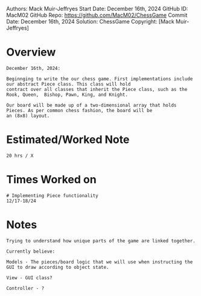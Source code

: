 Authors: Mack Muir-Jeffryes
Start Date: December 16th, 2024
GitHub ID: MacM02
GitHub Repo: https://github.com/MacM02/ChessGame
Commit Date: December 16th, 2024
Solution: ChessGame
Copyright: [Mack Muir-Jeffryes]

# Overview

	December 16th, 2024:
	
	Beginnging to write the our chess game. First implementations include our abstract Piece class. This class will hold
	contract over all classes that inherit the Piece class, such as the Rook, Queen,  Bishop, Pawn, King, and Knight.

	Our board will be made up of a two-dimensional array that holds Pieces. As per common chess fashion, the board will be
	an (8x8) layout.

# Estimated/Worked       Note

	20 hrs / X							

	
# Times Worked on
	
	# Implementing Piece functionality 
	12/17-18/24

# Notes

	Trying to understand how unique parts of the game are linked together. 

	Currently believe:

	Models - The pieces/board logic that we will use when instructing the GUI to draw according to object state.

	View - GUI class?

	Controller - ?